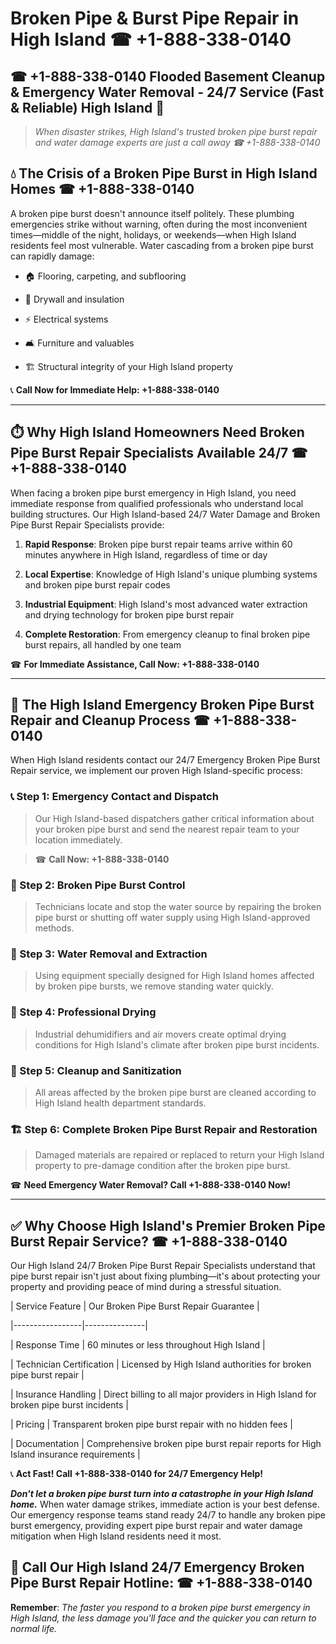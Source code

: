 # Broken Pipe & Burst Pipe Repair in High Island ☎ +1-888-338-0140  
## ☎ +1-888-338-0140 Flooded Basement Cleanup & Emergency Water Removal - 24/7 Service (Fast & Reliable) High Island 🚨  

> *When disaster strikes, High Island's trusted broken pipe burst repair and water damage experts are just a call away ☎ +1-888-338-0140*  

## 💧 The Crisis of a Broken Pipe Burst in High Island Homes ☎ +1-888-338-0140  

A broken pipe burst doesn't announce itself politely. These plumbing emergencies strike without warning, often during the most inconvenient times—middle of the night, holidays, or weekends—when High Island residents feel most vulnerable. Water cascading from a broken pipe burst can rapidly damage:  

* 🏠 Flooring, carpeting, and subflooring  
* 🧱 Drywall and insulation  
* ⚡ Electrical systems  
* 🛋️ Furniture and valuables  
* 🏗️ Structural integrity of your High Island property  

📞 **Call Now for Immediate Help: +1-888-338-0140**  

---  

## ⏱️ Why High Island Homeowners Need Broken Pipe Burst Repair Specialists Available 24/7 ☎ +1-888-338-0140  

When facing a broken pipe burst emergency in High Island, you need immediate response from qualified professionals who understand local building structures. Our High Island-based 24/7 Water Damage and Broken Pipe Burst Repair Specialists provide:  

1. **Rapid Response**: Broken pipe burst repair teams arrive within 60 minutes anywhere in High Island, regardless of time or day  
2. **Local Expertise**: Knowledge of High Island's unique plumbing systems and broken pipe burst repair codes  
3. **Industrial Equipment**: High Island's most advanced water extraction and drying technology for broken pipe burst repair  
4. **Complete Restoration**: From emergency cleanup to final broken pipe burst repairs, all handled by one team  

☎ **For Immediate Assistance, Call Now: +1-888-338-0140**  

---  

## 🔧 The High Island Emergency Broken Pipe Burst Repair and Cleanup Process ☎ +1-888-338-0140  

When High Island residents contact our 24/7 Emergency Broken Pipe Burst Repair service, we implement our proven High Island-specific process:  

### 📞 Step 1: Emergency Contact and Dispatch  
> Our High Island-based dispatchers gather critical information about your broken pipe burst and send the nearest repair team to your location immediately.  
> ☎ **Call Now: +1-888-338-0140**  

### 🚿 Step 2: Broken Pipe Burst Control  
> Technicians locate and stop the water source by repairing the broken pipe burst or shutting off water supply using High Island-approved methods.  

### 🌊 Step 3: Water Removal and Extraction  
> Using equipment specially designed for High Island homes affected by broken pipe bursts, we remove standing water quickly.  

### 💨 Step 4: Professional Drying  
> Industrial dehumidifiers and air movers create optimal drying conditions for High Island's climate after broken pipe burst incidents.  

### 🧼 Step 5: Cleanup and Sanitization  
> All areas affected by the broken pipe burst are cleaned according to High Island health department standards.  

### 🏗️ Step 6: Complete Broken Pipe Burst Repair and Restoration  
> Damaged materials are repaired or replaced to return your High Island property to pre-damage condition after the broken pipe burst.  

☎ **Need Emergency Water Removal? Call +1-888-338-0140 Now!**  

---  

## ✅ Why Choose High Island's Premier Broken Pipe Burst Repair Service? ☎ +1-888-338-0140  

Our High Island 24/7 Broken Pipe Burst Repair Specialists understand that pipe burst repair isn't just about fixing plumbing—it's about protecting your property and providing peace of mind during a stressful situation.  

| Service Feature | Our Broken Pipe Burst Repair Guarantee |  
|-----------------|---------------|  
| Response Time | 60 minutes or less throughout High Island |  
| Technician Certification | Licensed by High Island authorities for broken pipe burst repair |  
| Insurance Handling | Direct billing to all major providers in High Island for broken pipe burst incidents |  
| Pricing | Transparent broken pipe burst repair with no hidden fees |  
| Documentation | Comprehensive broken pipe burst repair reports for High Island insurance requirements |  

📞 **Act Fast! Call +1-888-338-0140 for 24/7 Emergency Help!**  

***Don't let a broken pipe burst turn into a catastrophe in your High Island home.*** When water damage strikes, immediate action is your best defense. Our emergency response teams stand ready 24/7 to handle any broken pipe burst emergency, providing expert pipe burst repair and water damage mitigation when High Island residents need it most.  

## 📱 Call Our High Island 24/7 Emergency Broken Pipe Burst Repair Hotline: ☎ +1-888-338-0140  

**Remember**: *The faster you respond to a broken pipe burst emergency in High Island, the less damage you'll face and the quicker you can return to normal life.*